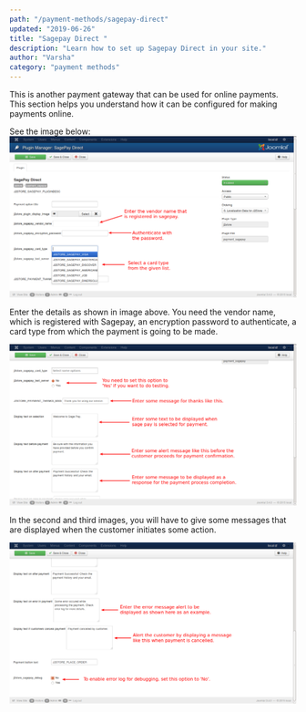 ```yaml
---
path: "/payment-methods/sagepay-direct"
updated: "2019-06-26"
title: "Sagepay Direct "
description: "Learn how to set up Sagepay Direct in your site."
author: "Varsha"
category: "payment methods"
---
```


This is another payment gateway that can be used for online payments. This section helps you understand how it can be configured for making payments online.

See the image below:
\
![sagepay1](https://raw.githubusercontent.com/j2store/doc-images/master/payment-methods/sagepay-direct/pay_sage1.png)

Enter the details as shown in image above. You need the vendor name, which is registered with Sagepay, an encryption password to authenticate, a card type from which the payment is going to be made.

![sagepay2](https://raw.githubusercontent.com/j2store/doc-images/master/payment-methods/sagepay-direct/pay_sage2.png)

In the second and third images, you will have to give some messages that are displayed when the customer initiates some action.

![sagepay3](https://raw.githubusercontent.com/j2store/doc-images/master/payment-methods/sagepay-direct/pay_sage3.png)
